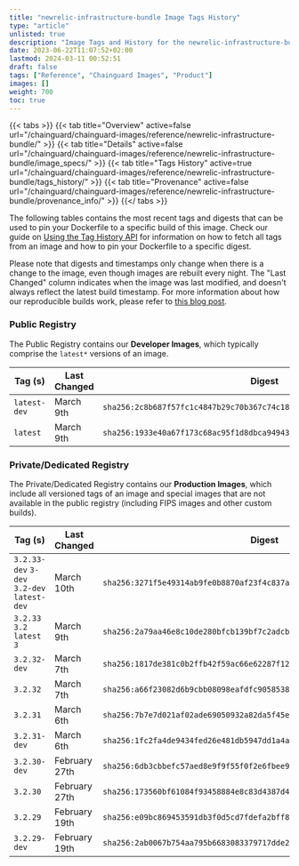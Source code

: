 ```yaml
---
title: "newrelic-infrastructure-bundle Image Tags History"
type: "article"
unlisted: true
description: "Image Tags and History for the newrelic-infrastructure-bundle Chainguard Image"
date: 2023-06-22T11:07:52+02:00
lastmod: 2024-03-11 00:52:51
draft: false
tags: ["Reference", "Chainguard Images", "Product"]
images: []
weight: 700
toc: true
---
```


{{< tabs >}}
{{< tab title="Overview" active=false url="/chainguard/chainguard-images/reference/newrelic-infrastructure-bundle/" >}}
{{< tab title="Details" active=false url="/chainguard/chainguard-images/reference/newrelic-infrastructure-bundle/image_specs/" >}}
{{< tab title="Tags History" active=true url="/chainguard/chainguard-images/reference/newrelic-infrastructure-bundle/tags_history/" >}}
{{< tab title="Provenance" active=false url="/chainguard/chainguard-images/reference/newrelic-infrastructure-bundle/provenance_info/" >}}
{{</ tabs >}}

The following tables contains the most recent tags and digests that can be used to pin your Dockerfile to a specific build of this image. Check our guide on [Using the Tag History API](/chainguard/chainguard-images/using-the-tag-history-api/) for information on how to fetch all tags from an image and how to pin your Dockerfile to a specific digest.

Please note that digests and timestamps only change when there is a change to the image, even though images are rebuilt every night. The "Last Changed" column indicates when the image was last modified, and doesn't always reflect the latest build timestamp. For more information about how our reproducible builds work, please refer to [this blog post](https://www.chainguard.dev/unchained/reproducing-chainguards-reproducible-image-builds).

### Public Registry
The Public Registry contains our **Developer Images**, which typically comprise the `latest*` versions of an image.

| Tag (s)       | Last Changed | Digest                                                                    |
|---------------|--------------|---------------------------------------------------------------------------|
|  `latest-dev` | March 9th    | `sha256:2c8b687f57fc1c4847b29c70b367c74c187b071e7a35ce00e3a5d9a003ee3724` |
|  `latest`     | March 9th    | `sha256:1933e40a67f173c68ac95f1d8dbca94943758edd387365fe4d5044b383f70308` |


### Private/Dedicated Registry
The Private/Dedicated Registry contains our **Production Images**, which include all versioned tags of an image and special images that are not available in the public registry (including FIPS images and other custom builds).

| Tag (s)                                      | Last Changed  | Digest                                                                    |
|----------------------------------------------|---------------|---------------------------------------------------------------------------|
|  `3.2.33-dev` `3-dev` `3.2-dev` `latest-dev` | March 10th    | `sha256:3271f5e49314ab9fe0b8870af23f4c837af2c34f77918fbcc119e5f6fdfd83bc` |
|  `3.2.33` `3.2` `latest` `3`                 | March 9th     | `sha256:2a79aa46e8c10de280bfcb139bf7c2adcb9828dff44f04922c0780ce5d0d03e1` |
|  `3.2.32-dev`                                | March 7th     | `sha256:1817de381c0b2ffb42f59ac66e62287f1208b1c0db59df4d38f6e8320c93cb5a` |
|  `3.2.32`                                    | March 7th     | `sha256:a66f23082d6b9cbb08098eafdfc9058538b1944697db6cfe5c1e39d7d2d51ac0` |
|  `3.2.31`                                    | March 6th     | `sha256:7b7e7d021af02ade69050932a82da5f45ec4b7694894b52dc4ad4dcadc80b24c` |
|  `3.2.31-dev`                                | March 6th     | `sha256:1fc2fa4de9434fed26e481db5947dd1a4a80bb594272e308d0e40ef32f90b1b2` |
|  `3.2.30-dev`                                | February 27th | `sha256:6db3cbbefc57aed8e9f9f55f0f2e6fbee9ab6e29ec995aad64edc8937e19b2d6` |
|  `3.2.30`                                    | February 27th | `sha256:173560bf61084f93458884e8c83d4387d4e1b39f4a646046e74db66f634d4a04` |
|  `3.2.29`                                    | February 19th | `sha256:e09bc869453591db3f0d5cd7fdefa2bff824c7a75e0354ec4656041b8f5494fb` |
|  `3.2.29-dev`                                | February 19th | `sha256:2ab0067b754aa795b6683083379717dde2006f7119f1c9f8c19bb952540e3876` |

